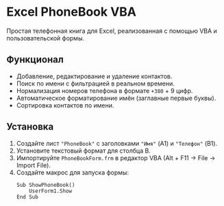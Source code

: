 # Excel PhoneBook VBA
Простая телефонная книга для Excel, реализованная с помощью VBA и пользовательской формы.

## Функционал
- Добавление, редактирование и удаление контактов.
- Поиск по имени с фильтрацией в реальном времени.
- Нормализация номеров телефона в формате `+380` + 9 цифр.
- Автоматическое форматирование имён (заглавные первые буквы).
- Сортировка контактов по имени.

## Установка
1. Создайте лист `"PhoneBook"` с заголовками `"Имя"` (A1) и `"Телефон"` (B1).
2. Установите текстовый формат для столбца B.
3. Импортируйте `PhoneBookForm.frm` в редактор VBA (Alt + F11 → File → Import File).
4. Создайте макрос для запуска формы:
   ```vba
   Sub ShowPhoneBook()
       UserForm1.Show
   End Sub
